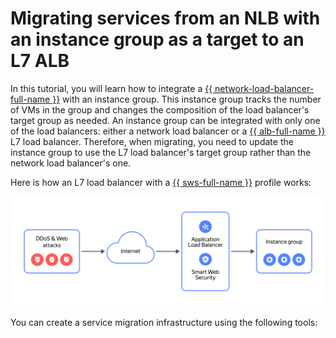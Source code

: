 # Migrating services from an NLB with an instance group as a target to an L7 ALB


In this tutorial, you will learn how to integrate a [{{ network-load-balancer-full-name }}](../../network-load-balancer/) with an instance group. This instance group tracks the number of VMs in the group and changes the composition of the load balancer's target group as needed. An instance group can be integrated with only one of the load balancers: either a network load balancer or a [{{ alb-full-name }}](../../application-load-balancer/) L7 load balancer. Therefore, when migrating, you need to update the instance group to use the L7 load balancer's target group rather than the network load balancer's one.

Here is how an L7 load balancer with a [{{ sws-full-name }}](../../smartwebsecurity/) profile works:

![image](../../_assets/tutorials/security/nlb-with-target-resource-group-vm.svg)

You can create a service migration infrastructure using the following tools:
